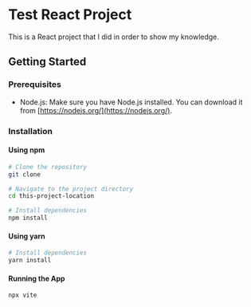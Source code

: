 # Test React Project

This is a React project that I did in order to show my knowledge.

## Getting Started

### Prerequisites

- Node.js: Make sure you have Node.js installed. You can download it from [https://nodejs.org/](https://nodejs.org/).

### Installation

#### Using npm

```bash
# Clone the repository
git clone 

# Navigate to the project directory
cd this-project-location

# Install dependencies
npm install

```

#### Using yarn

```bash
# Install dependencies
yarn install
```

#### Running the App

```bash
npx vite
```
